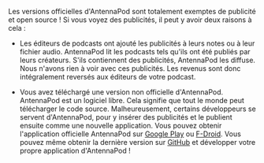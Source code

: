 Les versions officielles d'AntennaPod sont totalement exemptes de publicité et open source ! Si vous voyez des publicités, il peut y avoir deux raisons à cela :

- Les éditeurs de podcasts ont ajouté les publicités à leurs notes ou à leur fichier audio. AntennaPod lit les podcasts tels qu'ils ont été publiés par leurs créateurs. S'ils contiennent des publicités, AntennaPod les diffuse. Nous n'avons rien à voir avec ces publicités. Les revenus sont donc intégralement reversés aux éditeurs de votre podcast.

- Vous avez téléchargé une version non officielle d'AntennaPod. AntennaPod est un logiciel libre. Cela signifie que tout le monde peut télécharger le code source. Malheureusement, certains développeurs se servent d'AntennaPod, pour y insérer des publicités et le publient ensuite comme une nouvelle application. Vous pouvez obtenir l'application officielle AntennaPod sur [Google Play](https://play.google.com/store/apps/details?id=de.danoeh.antennapod) ou [F-Droid](https://f-droid.org/packages/de.danoeh.antennapod/). Vous pouvez même obtenir la dernière version sur [GitHub](https://github.com/AntennaPod/AntennaPod/) et développer votre propre application d'AntennaPod !
